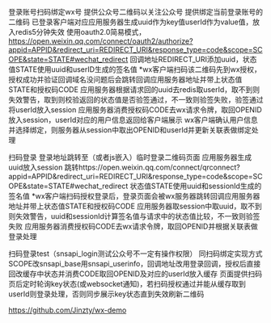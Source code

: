 登录账号扫码绑定wx号
    提供公众号二维码以关注公众号
    提供绑定当前登录账号的二维码
        已登录客户端对应应用服务器生成uuid作为key值userId作为value值，放入redis5分钟失效
        使用oauth2.0简易模式，https://open.weixin.qq.com/connect/oauth2/authorize?appid=APPID&redirect_uri=REDIRECT_URI&response_type=code&scope=SCOPE&state=STATE#wechat_redirect
        回调地址REDIRECT_URI添加uuid，状态值STATE使用uuid和userID生成的签名值
            *wx客户端扫码该二维码先到wx授权，授权成功并验证回调域名没问题后会跳转回调应用服务器地址并带上状态值STATE和授权码CODE
            应用服务器根据请求回的uuid去redis取userId，取不到则失效警告，取到则校验返回的状态值是否验签通过，不一致则验签失败，验签通过将userId放入session
            应用服务器消费授权码CODE去wx请求令牌，取回OPENID放入session，userId对应的用户信息返回给客户端展示
            wx客户端确认用户信息并选择绑定，则服务器从session中取出OPENID和userId并更新关联表做绑定处理

扫码登录
    登录地址跳转至（或者js嵌入）临时登录二维码页面
        应用服务器生成uuid放入session
        跳转https://open.weixin.qq.com/connect/qrconnect?appid=APPID&redirect_uri=REDIRECT_URI&response_type=code&scope=SCOPE&state=STATE#wechat_redirect
        状态值STATE使用uuid和sessionId生成的签名值
            *wx客户端扫码授权登录后，登录页面会被wx服务器跳转回调应用服务器地址并带上状态值STATE和授权码CODE
            应用服务器取session中取uuid，取不到则失效警告，uuid和sessionId计算签名值与请求中的状态值比较，不一致则验签失败
            应用服务器消费授权码CODE去wx请求令牌，取回OPENID并根据关联表做登录处理

扫码登录test（snsapi_login测试公众号不一定有操作权限）
    同扫码绑定实现方式SCOPE改snsapi_base用snsapi_userinfo，回调地址改用登录回调，授权后直接回改缓存中状态并消费CODE取回OPENID及对应的userId放入缓存
    页面提供扫码页后定时轮询key状态(或websocket通知)，若扫码授权通过并能从缓存取到userId则登录处理，否则同步展示key状态直到失效刷新二维码

https://github.com/Jinzty/wx-demo
